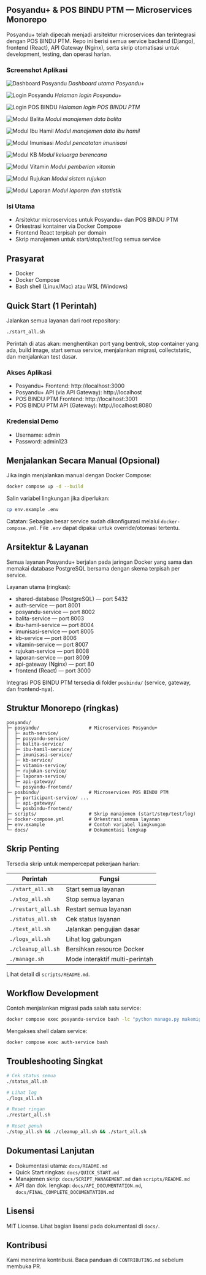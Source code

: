 ## Posyandu+ & POS BINDU PTM — Microservices Monorepo

Posyandu+ telah dipecah menjadi arsitektur microservices dan terintegrasi dengan POS BINDU PTM. Repo ini berisi semua service backend (Django), frontend (React), API Gateway (Nginx), serta skrip otomatisasi untuk development, testing, dan operasi harian.

### Screenshot Aplikasi

![Dashboard Posyandu](docs/images/dashboard.png)
*Dashboard utama Posyandu+*

![Login Posyandu](docs/images/login%20posyandu.png)
*Halaman login Posyandu+*

![Login POS BINDU](docs/images/login%20posbindu.png)
*Halaman login POS BINDU PTM*

![Modul Balita](docs/images/balita.png)
*Modul manajemen data balita*

![Modul Ibu Hamil](docs/images/ibu%20hamil.png)
*Modul manajemen data ibu hamil*

![Modul Imunisasi](docs/images/imunisasi.png)
*Modul pencatatan imunisasi*

![Modul KB](docs/images/KB.png)
*Modul keluarga berencana*

![Modul Vitamin](docs/images/vitamin.png)
*Modul pemberian vitamin*

![Modul Rujukan](docs/images/rujukan.png)
*Modul sistem rujukan*

![Modul Laporan](docs/images/laporan.png)
*Modul laporan dan statistik*

### Isi Utama
- Arsitektur microservices untuk Posyandu+ dan POS BINDU PTM
- Orkestrasi kontainer via Docker Compose
- Frontend React terpisah per domain
- Skrip manajemen untuk start/stop/test/log semua service

## Prasyarat
- Docker
- Docker Compose
- Bash shell (Linux/Mac) atau WSL (Windows)

## Quick Start (1 Perintah)
Jalankan semua layanan dari root repository:

```bash
./start_all.sh
```

Perintah di atas akan: menghentikan port yang bentrok, stop container yang ada, build image, start semua service, menjalankan migrasi, collectstatic, dan menjalankan test dasar.

### Akses Aplikasi
- Posyandu+ Frontend: http://localhost:3000
- Posyandu+ API (via API Gateway): http://localhost
- POS BINDU PTM Frontend: http://localhost:3001
- POS BINDU PTM API (Gateway): http://localhost:8080

### Kredensial Demo
- Username: admin
- Password: admin123

## Menjalankan Secara Manual (Opsional)
Jika ingin menjalankan manual dengan Docker Compose:

```bash
docker compose up -d --build
```

Salin variabel lingkungan jika diperlukan:

```bash
cp env.example .env
```

Catatan: Sebagian besar service sudah dikonfigurasi melalui `docker-compose.yml`. File `.env` dapat dipakai untuk override/otomasi tertentu.

## Arsitektur & Layanan
Semua layanan Posyandu+ berjalan pada jaringan Docker yang sama dan memakai database PostgreSQL bersama dengan skema terpisah per service.

Layanan utama (ringkas):
- shared-database (PostgreSQL) — port 5432
- auth-service — port 8001
- posyandu-service — port 8002
- balita-service — port 8003
- ibu-hamil-service — port 8004
- imunisasi-service — port 8005
- kb-service — port 8006
- vitamin-service — port 8007
- rujukan-service — port 8008
- laporan-service — port 8009
- api-gateway (Nginx) — port 80
- frontend (React) — port 3000

Integrasi POS BINDU PTM tersedia di folder `posbindu/` (service, gateway, dan frontend-nya).

## Struktur Monorepo (ringkas)
```text
posyandu/
├─ posyandu/                  # Microservices Posyandu+
│  ├─ auth-service/
│  ├─ posyandu-service/
│  ├─ balita-service/
│  ├─ ibu-hamil-service/
│  ├─ imunisasi-service/
│  ├─ kb-service/
│  ├─ vitamin-service/
│  ├─ rujukan-service/
│  ├─ laporan-service/
│  ├─ api-gateway/
│  └─ posyandu-frontend/
├─ posbindu/                  # Microservices POS BINDU PTM
│  ├─ participant-service/ ...
│  ├─ api-gateway/
│  └─ posbindu-frontend/
├─ scripts/                   # Skrip manajemen (start/stop/test/log)
├─ docker-compose.yml         # Orkestrasi semua layanan
├─ env.example                # Contoh variabel lingkungan
└─ docs/                      # Dokumentasi lengkap
```

## Skrip Penting
Tersedia skrip untuk mempercepat pekerjaan harian:

| Perintah | Fungsi |
|---|---|
| `./start_all.sh` | Start semua layanan |
| `./stop_all.sh` | Stop semua layanan |
| `./restart_all.sh` | Restart semua layanan |
| `./status_all.sh` | Cek status layanan |
| `./test_all.sh` | Jalankan pengujian dasar |
| `./logs_all.sh` | Lihat log gabungan |
| `./cleanup_all.sh` | Bersihkan resource Docker |
| `./manage.sh` | Mode interaktif multi-perintah |

Lihat detail di `scripts/README.md`.

## Workflow Development
Contoh menjalankan migrasi pada salah satu service:

```bash
docker compose exec posyandu-service bash -lc "python manage.py makemigrations && python manage.py migrate"
```

Mengakses shell dalam service:

```bash
docker compose exec auth-service bash
```

## Troubleshooting Singkat
```bash
# Cek status semua
./status_all.sh

# Lihat log
./logs_all.sh

# Reset ringan
./restart_all.sh

# Reset penuh
./stop_all.sh && ./cleanup_all.sh && ./start_all.sh
```

## Dokumentasi Lanjutan
- Dokumentasi utama: `docs/README.md`
- Quick Start ringkas: `docs/QUICK_START.md`
- Manajemen skrip: `docs/SCRIPT_MANAGEMENT.md` dan `scripts/README.md`
- API dan dok. lengkap: `docs/API_DOCUMENTATION.md`, `docs/FINAL_COMPLETE_DOCUMENTATION.md`

## Lisensi
MIT License. Lihat bagian lisensi pada dokumentasi di `docs/`.

## Kontribusi
Kami menerima kontribusi. Baca panduan di `CONTRIBUTING.md` sebelum membuka PR.


